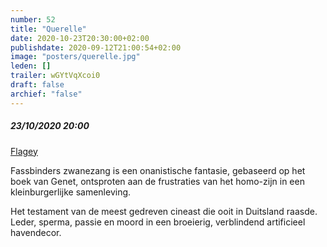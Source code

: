 ```yaml
---
number: 52
title: "Querelle"
date: 2020-10-23T20:30:00+02:00
publishdate: 2020-09-12T21:00:54+02:00
image: "posters/querelle.jpg"
leden: []
trailer: wGYtVqXcoi0
draft: false
archief: "false"
---
```


##### 23/10/2020 20:00

[Flagey](https://www.flagey.be/nl/activity/7616-querelle-rainer-werner-fassbinder)

Fassbinders zwanezang is een onanistische fantasie, gebaseerd op het boek van Genet,
ontsproten aan de frustraties van het homo-zijn in een kleinburgerlijke samenleving.
<!--more-->
Het testament van de meest gedreven cineast die ooit in Duitsland raasde. Leder,
sperma, passie en moord in een broeierig, verblindend artificieel havendecor.
